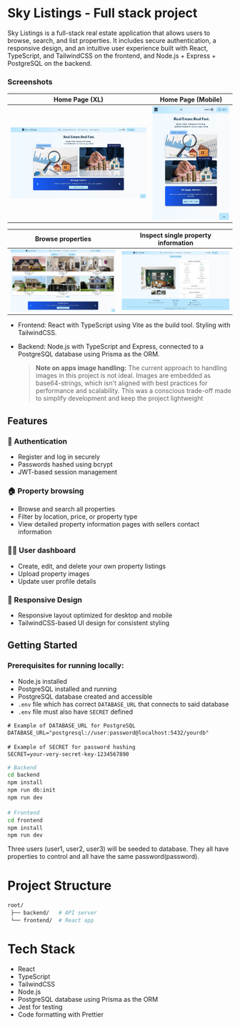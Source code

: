 # Sky Listings - Full stack project

Sky Listings is a full-stack real estate application that allows users to browse, search, and list properties.
It includes secure authentication, a responsive design, and an intuitive user experience built with React, TypeScript, and TailwindCSS on the frontend, and Node.js + Express + PostgreSQL on the backend.

### Screenshots

| Home Page (XL)                                                          | Home Page (Mobile)                                                         |
| ----------------------------------------------------------------------- | -------------------------------------------------------------------------- |
| <img src="./frontend/public/screenshots/xl-home-page.jpg" width="600"/> | <img src="./frontend/public/screenshots/small-home-page.jpg" width="300"/> |

| Browse properties                                                               | Inspect single property information                                                        |
| ------------------------------------------------------------------------------- | ------------------------------------------------------------------------------------------ |
| <img src="./frontend/public/screenshots/xl-browse-properties.jpg" width="600"/> | <img src="./frontend/public/screenshots/single-property-inspection-page.jpg" width="600"/> |

- Frontend: React with TypeScript using Vite as the build tool. Styling with TailwindCSS.
- Backend: Node.js with TypeScript and Express, connected to a PostgreSQL database using Prisma as the ORM.

  > **Note on apps image handling:**
  > The current approach to handling images in this project is not ideal. Images are embedded as base64-strings, which isn't aligned with best practices for performance and scalability. This was a conscious trade-off made to simplify development and keep the project lightweight

## Features

### 🔑 Authentication

- Register and log in securely
- Passwords hashed using bcrypt
- JWT-based session management

### 🏠 Property browsing

- Browse and search all properties
- Filter by location, price, or property type
- View detailed property information pages with sellers contact information

### 🧑‍💼 User dashboard

- Create, edit, and delete your own property listings
- Upload property images
- Update user profile details

### 📱 Responsive Design

- Responsive layout optimized for desktop and mobile
- TailwindCSS-based UI design for consistent styling

## Getting Started

### Prerequisites for running locally:

- Node.js installed
- PostgreSQL installed and running
- PostgreSQL database created and accessible
- `.env` file which has correct `DATABASE_URL` that connects to said database
- `.env` file must also have `SECRET` defined

```env
# Example of DATABASE_URL for PostgreSQL
DATABASE_URL="postgresql://user:password@localhost:5432/yourdb"

# Example of SECRET for password hashing
SECRET=your-very-secret-key-1234567890
```

```bash
# Backend
cd backend
npm install
npm run db:init
npm run dev

# Frontend
cd frontend
npm install
npm run dev
```

Three users (user1, user2, user3) will be seeded to database. They all have properties to control and all have the same password(password).

# Project Structure

```bash
root/
 ├── backend/   # API server
 └── frontend/  # React app
```

# Tech Stack

- React
- TypeScript
- TailwindCSS
- Node.js
- PostgreSQL database using Prisma as the ORM
- Jest for testing
- Code formatting with Prettier
